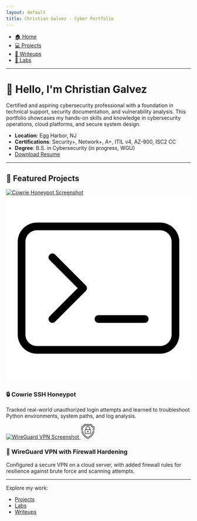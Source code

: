 ```yaml
---
layout: default
title: Christian Galvez - Cyber Portfolio
---
```


<nav class="navbar">
  <ul>
    <li><a href="./index.md">🏠 Home</a></li>
    <li><a href="./projects.md">💻 Projects</a></li>
    <li><a href="./writeups.md">📝 Writeups</a></li>
    <li><a href="./labs.md">🔨 Labs</a></li>
  </ul>
</nav>

---

# 👋 Hello, I'm Christian Galvez

Certified and aspiring cybersecurity professional with a foundation in technical support, security documentation, and vulnerability analysis. This portfolio showcases my hands-on skills and knowledge in cybersecurity operations, cloud platforms, and secure system design.

- **Location**: Egg Harbor, NJ
- **Certifications**: Security+, Network+, A+, ITIL v4, AZ-900, ISC2 CC
- **Degree**: B.S. in Cybersecurity (in progress, WGU)
- [Download Resume](assets/Resume.pdf)

---

## 🌟 Featured Projects  

<div class="project-grid">

  <div class="project-card">
    <a href="./projects/cowrie-honeypot.md">
      <img src="./images/cowrie-thumb.png" alt="Cowrie Honeypot Screenshot" class="thumbnail">
      <img src="assets/terminal.png" alt="Terminal Icon" class="icon">
    </a>
    <h3>🔒 Cowrie SSH Honeypot</h3>
    <p>Tracked real-world unauthorized login attempts and learned to troubleshoot Python environments, system paths, and log analysis.</p>
  </div>

  <div class="project-card">
    <a href="./projects/wireguard-vpn.md">
      <img src="./images/wireguard-thumb.png" alt="WireGuard VPN Screenshot" class="thumbnail">
      <img src="assets/shield.png" alt="Lock Icon" class="icon" style="width:40px;">
    </a>
    <h3>🔐 WireGuard VPN with Firewall Hardening</h3>
    <p>Configured a secure VPN on a cloud server, with added firewall rules for resilience against brute force and scanning attempts.</p>
  </div>

</div>


---

Explore my work:
- [Projects](projects.md)
- [Labs](labs.md)
- [Writeups](writeups.md)
